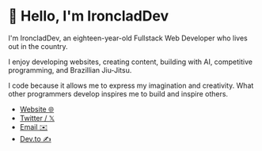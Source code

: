 # 👋 Hello, I'm IroncladDev

I'm IroncladDev, an eighteen-year-old Fullstack Web Developer who lives out in the country.

I enjoy developing websites, creating content, building with AI, competitive programming, and Brazillian Jiu-Jitsu.

I code because it allows me to express my imagination and creativity. What other programmers develop inspires me to build and inspire others.

- [Website 🌐](https://connerow.dev)
- [Twitter / 𝕏](https://twitter.com/IroncladDev)
- [Email ✉️](mailto:conner@connerow.dev)
- [Dev.to ✍️](https://dev.to/ironcladdev)
